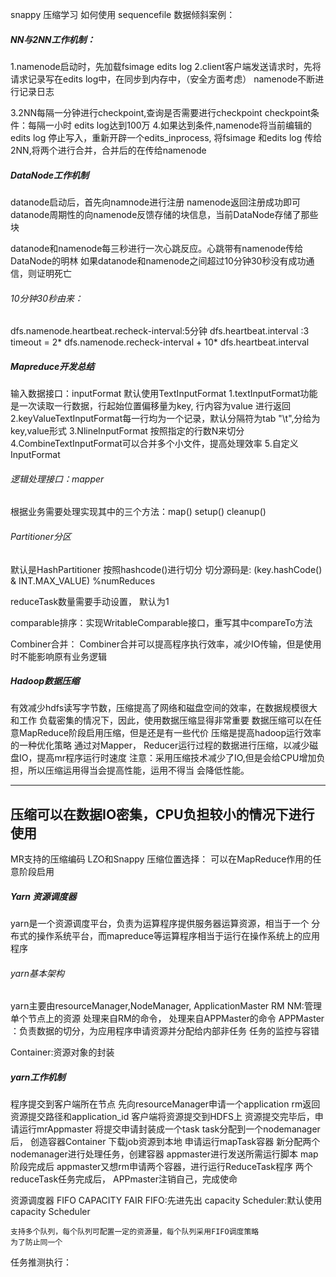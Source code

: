 snappy 压缩学习 如何使用
sequencefile
数据倾斜案例：

##### NN与2NN工作机制：
1.namenode启动时，先加载fsimage edits log
2.client客户端发送请求时，先将请求记录写在edits log中，在同步到内存中，（安全方面考虑）
    namenode不断进行记录日志
    
3.2NN每隔一分钟进行checkpoint,查询是否需要进行checkpoint
    checkpoint条件：每隔一小时
                   edits log达到100万
4.如果达到条件,namenode将当前编辑的edits log 停止写入，重新开辟一个edits_inprocess, 将fsimage 
和edits log 传给2NN,将两个进行合并，合并后的在传给namenode

##### DataNode工作机制
datanode启动后，首先向namnode进行注册
namenode返回注册成功即可
datanode周期性的向namenode反馈存储的块信息，当前DataNode存储了那些块

datanode和namenode每三秒进行一次心跳反应。心跳带有namenode传给DataNode的明林
如果datanode和namenode之间超过10分钟30秒没有成功通信，则证明死亡

###### 10分钟30秒由来：
dfs.namenode.heartbeat.recheck-interval:5分钟
dfs.heartbeat.interval :3
timeout = 2* dfs.namenode.recheck-interval + 10* dfs.heartbeat.interval


##### Mapreduce开发总结
输入数据接口：inputFormat
默认使用TextInputFormat
1.textInputFormat功能是一次读取一行数据，行起始位置偏移量为key, 行内容为value 进行返回
2.keyValueTextInputFormat每一行均为一个记录，默认分隔符为tab "\t",分给为key,value形式
3.NlineInputFormat 按照指定的行数N来切分
4.CombineTextInputFormat可以合并多个小文件，提高处理效率
5.自定义InputFormat


###### 逻辑处理接口：mapper
根据业务需要处理实现其中的三个方法：map() setup() cleanup()

###### Partitioner分区
默认是HashPartitioner 按照hashcode()进行切分
切分源码是: (key.hashCode() & INT.MAX_VALUE) %numReduces 

reduceTask数量需要手动设置， 默认为1

comparable排序：实现WritableComparable接口，重写其中compareTo方法

Combiner合并：
Combiner合并可以提高程序执行效率，减少IO传输，但是使用时不能影响原有业务逻辑

##### Hadoop数据压缩
有效减少hdfs读写字节数，压缩提高了网络和磁盘空间的效率，在数据规模很大和工作
负载密集的情况下，因此，使用数据压缩显得非常重要
数据压缩可以在任意MapReduce阶段启用压缩，但是还是有一些代价
压缩是提高hadoop运行效率的一种优化策略
通过对Mapper， Reducer运行过程的数据进行压缩，以减少磁盘IO，提高mr程序运行时速度
注意：采用压缩技术减少了IO,但是会给CPU增加负担，所以压缩运用得当会提高性能，运用不得当
会降低性能。
 
 ---
 压缩可以在数据IO密集，CPU负担较小的情况下进行使用
 ---

MR支持的压缩编码
LZO和Snappy
压缩位置选择： 可以在MapReduce作用的任意阶段启用

##### Yarn 资源调度器
yarn是一个资源调度平台，负责为运算程序提供服务器运算资源，相当于一个
分布式的操作系统平台，而mapreduce等运算程序相当于运行在操作系统上的应用程序
###### yarn基本架构
yarn主要由resourceManager,NodeManager, ApplicationMaster 
RM
NM:管理单个节点上的资源  处理来自RM的命令， 处理来自APPMaster的命令
APPMaster ：负责数据的切分，为应用程序申请资源并分配给内部非任务
            任务的监控与容错
       
Container:资源对象的封装

##### yarn工作机制
程序提交到客户端所在节点
先向resourceManager申请一个application 
rm返回资源提交路径和application_id
客户端将资源提交到HDFS上
资源提交完毕后，申请运行mrAppmaster
将提交申请封装成一个task
task分配到一个nodemanager后，
创造容器Container
下载job资源到本地
申请运行mapTask容器 
新分配两个nodemanager进行处理任务，创建容器
appmaster进行发送所需运行脚本 map阶段完成后
appmaster又想rm申请两个容器，进行运行ReduceTask程序
两个reduceTask任务完成后，
APPmaster注销自己，完成使命


资源调度器
FIFO CAPACITY FAIR
FIFO:先进先出
capacity Scheduler:默认使用capacity Scheduler
```
支持多个队列，每个队列可配置一定的资源量，每个队列采用FIFO调度策略
为了防止同一个
```

任务推测执行：

